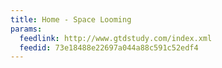 ```yaml
---
title: Home - Space Looming
params:
  feedlink: http://www.gtdstudy.com/index.xml
  feedid: 73e18488e22697a044a88c591c52edf4
---
```

